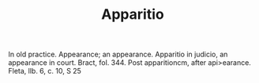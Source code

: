 ---
title: Apparitio
letter: A
permalink: "/definitions/apparitio.html"
body: In old practice. Appearance; an appearance. Apparitio in judicio, an appearance
  in court. Bract, fol. 344. Post apparitioncm, after api>earance. Fleta, llb. 6,
  c. 10, S 25
published_at: '2018-07-07'
layout: post
---